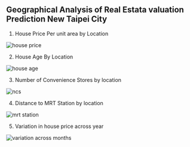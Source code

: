 
## Geographical Analysis of Real Estata valuation Prediction New Taipei City

  1. House Price Per unit area by Location

  ![house price](https://github.com/bhavesh2205/Real-Estate-Valuation-Prediction-New-Taipei-City/assets/114500492/26e3a078-5ef8-4500-bec8-04fff5174182)


  2. House Age By Location

  ![house age](https://github.com/bhavesh2205/Real-Estate-Valuation-Prediction-New-Taipei-City/assets/114500492/5b688f68-31db-4fc6-9e36-dcdd9b045841)


 3. Number of Convenience Stores by location

  ![ncs](https://github.com/bhavesh2205/Real-Estate-Valuation-Prediction-New-Taipei-City/assets/114500492/07c63922-c997-448a-b5ac-499e197a5b07)


 4. Distance to MRT Station by location

  ![mrt station](https://github.com/bhavesh2205/Real-Estate-Valuation-Prediction-New-Taipei-City/assets/114500492/940a543f-e6b0-4f09-863a-ab2bf706b0f5)

 5. Variation in house price across year

 
 ![variation across months](https://github.com/bhavesh2205/Real-Estate-Valuation-Prediction-New-Taipei-City/assets/114500492/d223afd9-c57e-4ebc-bce6-153e379474e6)

